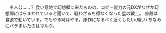 　主人公……？
食い意地で幻想郷に来たものの、コピー能力の元DXがなぜか幻想郷にばらまかれていると聞いて、戦わざるを得なくなった星の戦士。
普段は食欲で動いている。でもやる時はやる。原作になるべく近くしたい(願い)
ちなみにバラまいたのはマルク。